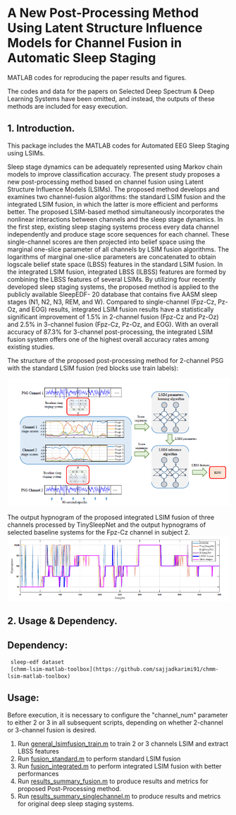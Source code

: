# A New Post-Processing Method Using Latent Structure Influence Models for Channel Fusion in Automatic Sleep Staging

MATLAB codes for reproducing the paper results and figures.

The codes and data for the papers on Selected Deep Spectrum & Deep Learning Systems have been omitted, and instead, the outputs of these methods are included for easy execution.

## 1. Introduction.

This package includes the MATLAB codes for Automated EEG Sleep Staging using LSIMs.

Sleep stage dynamics can be adequately represented
using Markov chain models to improve classification accuracy. The
present study proposes a new post-processing method based on
channel fusion using Latent Structure Influence Models (LSIMs).
The proposed method develops and examines two channel-fusion
algorithms: the standard LSIM fusion and the integrated LSIM
fusion, in which the latter is more efficient and performs better.
The proposed LSIM-based method simultaneously incorporates
the nonlinear interactions between channels and the sleep stage
dynamics. In the first step, existing sleep staging systems process
every data channel independently and produce stage score
sequences for each channel. These single-channel scores are then
projected into belief space using the marginal one-slice parameter
of all channels by LSIM fusion algorithms. The logarithms
of marginal one-slice parameters are concatenated to obtain logscale
belief state space (LBSS) features in the standard LSIM
fusion. In the integrated LSIM fusion, integrated LBSS (ILBSS)
features are formed by combining the LBSS features of several
LSIMs. By utilizing four recently developed sleep staging systems,
the proposed method is applied to the publicly available SleepEDF-
20 database that contains five AASM sleep stages (N1, N2, N3,
REM, and W). Compared to single-channel (Fpz-Cz, Pz-Oz, and
EOG) results, integrated LSIM fusion results have a statistically
significant improvement of 1.5% in 2-channel fusion (Fpz-Cz and
Pz-Oz) and 2.5% in 3-channel fusion (Fpz-Cz, Pz-Oz, and EOG).
With an overall accuracy of 87.3% for 3-channel post-processing,
the integrated LSIM fusion system offers one of the highest overall
accuracy rates among existing studies.

The structure of the proposed post-processing method for 2-channel PSG with the standard LSIM fusion (red blocks use train labels): 

![proposed post-processing method](/blockdiag.png)

The output hypnogram of the proposed integrated LSIM fusion of three channels processed by TinySleepNet and the output hypnograms
of selected baseline systems for the Fpz-Cz channel in subject 2.
![The output hypnogram](/hypnogram.png)


## 2. Usage & Dependency.

## Dependency:
     sleep-edf dataset
     [chmm-lsim-matlab-toolbox](https://github.com/sajjadkarimi91/chmm-lsim-matlab-toolbox) 


## Usage:
Before execution, it is necessary to configure the "channel_num" parameter to either 2 or 3 in all subsequent scripts, depending on whether 2-channel or 3-channel fusion is desired.

1. Run [general_lsimfusion_train.m](./general_lsimfusion_train.m) to train 2 or 3 channels LSIM and extract LBSS features
2. Run [fusion_standard.m](./fusion_standard.m) to perform standard LSIM fusion
3. Run [fusion_integrated.m](./fusion_integrated.m) to perform integrated LSIM fusion with better performances
4. Run [results_summary_fusion.m](./results_summary_fusion.m) to produce results and metrics for proposed Post-Processing method.
5. Run [results_summary_singlechannel.m](./results_summary_singlechannel.m) to produce results and metrics for original deep sleep staging systems.


